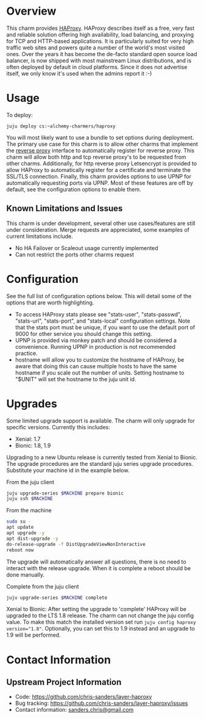 # Overview

This charm provides [HAProxy][haproxy]. HAProxy describes itself as a free, very
fast and reliable solution offering high availability, load balancing, and
proxying for TCP and HTTP-based applications. It is particularly suited for very
high traffic web sites and powers quite a number of the world's most visited
ones. Over the years it has become the de-facto standard open source load
balancer, is now shipped with most mainstream Linux distributions, and is often
deployed by default in cloud platforms. Since it does not advertise itself, we
only know it's used when the admins report it :-) 

# Usage

To deploy:

    juju deploy cs:~alchemy-charmers/haproxy

You will most likely want to use a bundle to set options during deployment. The
primary use case for this charm is to allow other charms that implement the
[reverse proxy][interface-reverseproxy] interface to automatically register for
reverse proxy. This charm will allow both http and tcp reverse proxy's to be
requested from other charms. Additionally, for http reverse proxy Letsencrypt is
provided to allow HAProxy to automatically register for a certificate and
terminate the SSL/TLS connection. Finally, this charm provides options to use
UPNP for automatically requesting ports via UPNP. Most of these features are off
by default, see the configuration options to enable them.

## Known Limitations and Issues

This charm is under development, several other use cases/features are still under
consideration. Merge requests are appreciated, some examples of current limitations include.

 * No HA Failover or Scaleout usage currently implemented
 * Can not restrict the ports other charms request

# Configuration

See the full list of configuration options below. This will detail some of the
options that are worth highlighting.

 - To access HAProxy stats please see "stats-user", "stats-passwd", "stats-url",
   "stats-port", and "stats-local" configuration settings. Note that the stats
   port must be unique, if you want to use the default port of 9000 for other
   service you should change this setting.
 - UPNP is provided via monkey patch and should be considered a convenience.
   Running UPNP in production is not recommended practice.
 - hostname will allow you to customize the hostname of HAProxy, be aware that
   doing this can cause multiple hosts to have the same hostname if you scale
   out the number of units. Setting hostname to "$UNIT" will set the hostname to
   the juju unit id.

# Upgrades

Some limited upgrade support is available. The charm will only upgrade for specific versions.
Currently this includes:
 * Xenial: 1.7
 * Bionic: 1.8, 1.9

Upgrading to a new Ubuntu release is currently tested from Xenial to Bionic. The upgrade
procedures are the standard juju series upgrade procedures. Substitute your machine id in the
example below.

From the juju client
```bash
juju upgrade-series $MACHINE prepare bionic
juju ssh $MACHINE
```
From the machine
```bash
sudo su -
apt update 
apt upgrade -y 
apt dist-upgrade -y
do-release-upgrade -f DistUpgradeViewNonInteractive
reboot now
```
The upgrade will automatically answer all questions, there is no need to interact with the
release upgrade. When it is complete a reboot should be done manually.

Complete from the juju client
```bash
juju upgrade-series $MACHINE complete
```

Xenial to Bionic: After setting the upgrade to 'complete' HAProxy will be upgraded to the LTS
1.8 release. The charm can not change the juju config value. To make this match the installed
version set run `juju config haproxy version="1.8"`. Optionally, you can set this to 1.9
instead and an upgrade to 1.9 will be performed.

# Contact Information

## Upstream Project Information

  - Code: https://github.com/chris-sanders/layer-haproxy 
  - Bug tracking: https://github.com/chris-sanders/layer-haproxy/issues
  - Contact information: sanders.chris@gmail.com

[haproxy]: http://www.haproxy.org/
[interface-reverseproxy]: https://github.com/chris-sanders/interface-reverseproxy
